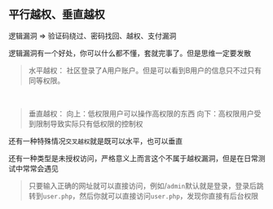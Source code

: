 ## 平行越权、垂直越权

逻辑漏洞 => 验证码绕过、密码找回、越权、支付漏洞

逻辑漏洞有一个好处，你可以什么都不懂，套就完事了。但是思维一定要发散

> 水平越权：
> 社区登录了A用户账户。但是可以看到B用户的信息只不过只有同等权限。

<br />

> 垂直越权：
> 向上：低权限用户可以操作高权限的东西
> 向下：高权限用户受到限制导致实际只有低权限的控制权

还有一种特殊情况`交叉越权`就是既可以水平，也可以垂直

还有一种类型是未授权访问，严格意义上而言这个不属于越权漏洞，但是在日常测试中常常会遇见
> 只要输入正确的网址就可以直接访问，例如/`admin`默认就是登录，登录后跳转到`user.php`，然后你就可以直接访问`user.php`，发现你直接有后台权限




















